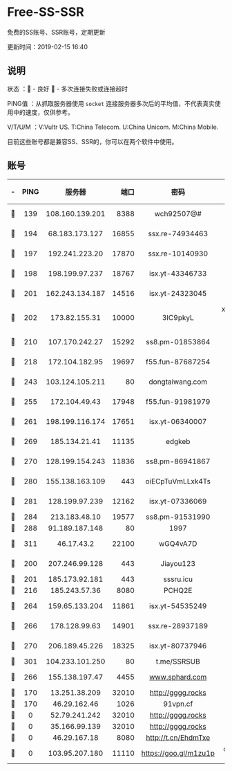 # Free-SS-SSR

免费的SS账号、SSR账号，定期更新

更新时间：2019-02-15 16:40

## 说明

状态     ：🙂 - 良好 🙁 - 多次连接失败或连接超时

PING值   ：从抓取服务器使用 `socket` 连接服务器多次后的平均值，不代表真实使用中的速度，仅供参考。

V/T/U/M  ：V:Vultr US. T:China Telecom. U:China Unicom. M:China Mobile.

目前这些账号都是兼容SS、SSR的，你可以在两个软件中使用。

## 账号

|-|PING|服务器|端口|密码|加密方式|区域|V/T/U/M|
|:----:|:----:|:-----:|-----:|:----:|:----:|:----:|:----:|
|🙂|139|108.160.139.201|8388|wch92507@#|aes-256-cfb|JP|6↑/10↑/10↑/10↑|
|🙂|194|68.183.173.127|16855|ssx.re-74934463|aes-256-cfb|US|7↑/6↑/6↑/6↑|
|🙂|197|192.241.223.20|17870|ssx.re-10140930|aes-256-cfb|US|7↑/6↑/6↑/6↑|
|🙂|198|198.199.97.237|18767|isx.yt-43346733|aes-256-cfb|US|10↑/10↑/10↑/10↑|
|🙂|201|162.243.134.187|14516|isx.yt-24323045|aes-256-cfb|US|10↑/10↑/10↑/10↑|
|🙂|202|173.82.155.31|10000|3IC9pkyL|xchacha20-ietf-poly1305|US|7↑/9↑/9↑/9↑|
|🙂|210|107.170.242.27|15292|ss8.pm-01853864|aes-256-cfb|US|10↑/10↑/9↑/10↑|
|🙂|218|172.104.182.95|19697|f55.fun-87687254|aes-256-cfb|SG|10↑/10↑/9↑/10↑|
|🙂|243|103.124.105.211|80|dongtaiwang.com|aes-256-cfb|US|9↑/10↑/10↑/10↑|
|🙂|255|172.104.49.43|17948|f55.fun-91981979|aes-256-cfb|SG|10↑/10↑/9↑/10↑|
|🙂|261|198.199.116.174|17651|isx.yt-06340007|aes-256-cfb|US|10↑/10↑/10↑/10↑|
|🙂|269|185.134.21.41|11135|edgkeb|aes-256-cfb|GB|10↑/10↑/10↑/10↑|
|🙂|270|128.199.154.243|11836|ss8.pm-86941867|aes-256-cfb|SG|10↑/10↑/9↑/10↑|
|🙂|280|155.138.163.109|443|oiECpTuVmLLxk4Ts|aes-256-cfb|US|6↑/10↑/10↑/10↑|
|🙂|281|128.199.97.239|12162|isx.yt-07336069|aes-256-cfb|SG|10↑/10↑/10↑/10↑|
|🙂|284|213.183.48.10|19577|ss8.pm-91531990|rc4-md5|RU|7↑/6↑/6↑/6↑|
|🙂|288|91.189.187.148|80|1997|chacha20|US|10↑/10↑/10↑/10↑|
|🙂|311|46.17.43.2|22100|wGQ4vA7D|aes-256-gcm|RU|5↓/10↑/10↑/10↑|
|🙂|200|207.246.99.128|443|Jiayou123|aes-256-cfb|US|10↑/10↑/10↑/9↑|
|🙂|201|185.173.92.181|443|sssru.icu|rc4-md5|RU|10↑/9↑/10↑/10↑|
|🙂|216|185.243.57.36|8080|PCHQ2E|rc4-md5|US|10↑/9↑/9↑/9↑|
|🙂|264|159.65.133.204|11861|isx.yt-54535249|aes-256-cfb|SG|10↑/10↑/10↑/10↑|
|🙂|266|178.128.99.63|14901|ssx.re-28937189|aes-256-cfb|SG|7↑/6↑/6↑/6↑|
|🙂|270|206.189.45.226|18325|isx.yt-80737946|aes-256-cfb|SG|10↑/10↑/10↑/10↑|
|🙂|301|104.233.101.250|80|t.me/SSRSUB|rc4-md5|CA|7↑/6↑/5↑/6↑|
|🙂|266|155.138.197.47|4455|www.sphard.com|aes-256-cfb|US|8↑/10↑/9↑/10↑|
|🙁|170|13.251.38.209|32010|http://gggg.rocks|chacha20|SG|8↑/10↑/7↑/9↑|
|🙁|170|46.29.162.46|1026|91vpn.cf|rc4-md5|RU|10↑/9↑/8↓/10↑|
|🙁|0|52.79.241.242|32010|http://gggg.rocks|chacha20|KR|8↓/8↑/9↑/9↑|
|🙁|0|35.166.99.139|32010|http://gggg.rocks|chacha20|US|6↑/6↑/6↓/6↑|
|🙁|0|46.29.167.18|8080|http://t.cn/EhdmTxe|rc4-md5|RU|6↓/5↓/5↑/5↓|
|🙁|0|103.95.207.180|11110|https://goo.gl/m1zu1p|chacha20-ietf|US|6↓/7↑/7↑/6↓|
